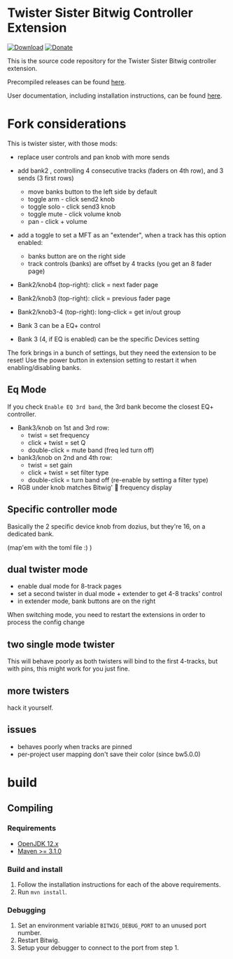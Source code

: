 # Twister Sister Bitwig Controller Extension

[![Download](https://img.shields.io/github/downloads/dozius/TwisterSister/total.svg)](https://github.com/dozius/TwisterSister/releases/latest)
[![Donate](https://img.shields.io/badge/donate-paypal-blue.svg)](https://www.paypal.me/cisc)

This is the source code repository for the Twister Sister Bitwig controller extension.

Precompiled releases can be found [here](https://github.com/dozius/TwisterSister/releases).

User documentation, including installation instructions, can be found [here](docs/README.md).

# Fork considerations

This is twister sister, with those mods:

- replace user controls and pan knob with more sends
- add bank2 , controlling 4 consecutive tracks (faders on 4th row), and 3 sends (3 first rows)
    - move banks button to the left side by default
    - toggle arm - click send2 knob
    - toggle solo - click send3 knob
    - toggle mute - click volume knob
    - pan - click + volume
- add a toggle to set a MFT as an "extender", when a track has this option enabled:
    - banks button are on the right side
    - track controls (banks) are offset by 4 tracks (you get an 8 fader page)
- Bank2/knob4 (top-right): click = next fader page
- Bank2/knob3 (top-right): click = previous fader page
- Bank2/knob3-4 (top-right): long-click = get in/out group

- Bank 3 can be a EQ+ control
- Bank 3 (4, if EQ is enabled) can be the specific Devices setting

The fork brings in a bunch of settings, but they need the extension to be reset! Use the power
button in extension setting to restart it when enabling/disabling banks.

## Eq Mode

If you check `Enable EQ 3rd band`, the 3rd bank become the closest EQ+ controller.

- Bank3/knob on 1st and 3rd row:
    - twist = set frequency
    - click + twist = set Q
    - double-click = mute band (freq led turn off)
- bank3/knob on 2nd and 4th row:
    - twist = set gain
    - click + twist = set filter type
    - double-click = turn band off (re-enable by setting a filter type)
- RGB under knob matches Bitwig' :rainbow: frequency display

## Specific controller mode

Basically the 2 specific device knob from dozius, but they're 16, on a dedicated bank.

(map'em with the toml file :) )

## dual twister mode

- enable dual mode for 8-track pages
- set a second twister in dual mode + extender to get 4-8 tracks' control
- in extender mode, bank buttons are on the right

When switching mode, you need to restart the extensions in order to process the config change

## two single mode twister

This will behave poorly as both twisters will bind to the first 4-tracks, but with pins,
this might work for you just fine.

## more twisters

hack it yourself.

## issues

- behaves poorly when tracks are pinned
- per-project user mapping don't save their color (since bw5.0.0)

# build

## Compiling

### Requirements

- [OpenJDK 12.x](https://adoptopenjdk.net/releases.html?variant=openjdk12)
- [Maven >= 3.1.0](https://maven.apache.org/)

### Build and install

1. Follow the installation instructions for each of the above requirements.
2. Run `mvn install`.

### Debugging

1. Set an environment variable `BITWIG_DEBUG_PORT` to an unused port number.
2. Restart Bitwig.
3. Setup your debugger to connect to the port from step 1.
